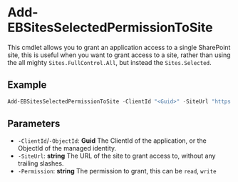 # Add-EBSitesSelectedPermissionToSite

This cmdlet allows you to grant an application access to a single SharePoint site, this is useful when you want to grant access to a site, rather than using the all mighty `Sites.FullControl.All`, but instead the `Sites.Selected`.

## Example

```powershell
Add-EBSitesSelectedPermissionToSite -ClientId "<Guid>" -SiteUrl "https://<tenant>.sharepoint.com/sites/<site>" -Permission read
```

## Parameters

- `-ClientId`/`-ObjectId`: **Guid** The ClientId of the application, or the ObjectId of the managed identity.
- `-SiteUrl`: **string** The URL of the site to grant access to, without any trailing slashes.
- `-Permission`: **string** The permission to grant, this can be `read`, `write`
